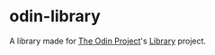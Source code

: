 # odin-library

A library made for [The Odin Project](https://www.theodinproject.com)'s [Library](https://www.theodinproject.com/lessons/node-path-javascript-library) project.
